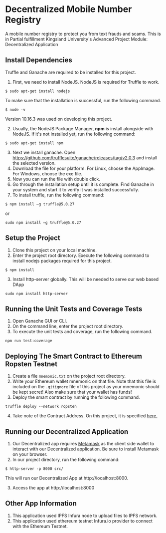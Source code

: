 # Decentralized Mobile Number Registry
A mobile number registry to protect you from text frauds and scams. This is in Partial fulfillment Kingsland University's Advanced Project Module: Decentralized Application



## Install Dependencies

Truffle and Ganache are required to be installed for this project.
1. First, we need to install NodeJS. NodeJS is required for Truffle to work.
```
$ sudo apt-get install nodejs
````
To make sure that the installation is successful, run the following command.
```
$ node -v
```
Version 10.16.3 was used on developing this project.

2. Usually, the NodeJS Package Manager, <b>npm</b> is install alongside with NodeJS. If it's not installed yet, run the following command:
```
$ sudo apt-get install npm
```
3. Next we install ganache. Open https://github.com/trufflesuite/ganache/releases/tag/v2.0.3  and install the selected version.
4. Download the file for your platform. For Linux, choose the AppImage. For Windows, choose the exe file.
5. Now you can run the file with double click.
6. Go through the installation setup until it is complete. Find Ganache in your system and start it to verify it was installed successfully.
7. To install truffle, run the following command:
```
$ npm install –g truffle@5.0.27
```
or
```
sudo npm install –g truffle@5.0.27
```

## Setup the Project

1. Clone this project on your local machine.
2. Enter the project root directory. Execute the following command to install nodejs packages required for this project.
```
$ npm install
```
3. Install http-server globally. This will be needed to serve our web based DApp
```
sudo npm install http-server
```

## Running the Unit Tests and Coverage Tests
1. Open Ganache GUI or CLI.
2. On the command line, enter the project root directory.
3. To execute the unit tests and coverage, run the following command.
```
npm run test:coverage
```

## Deploying The Smart Contract to Ethereum Ropsten Testnet
1. Create a file `mnemonic.txt` on the project root directory.
2. Write your Ethereum wallet mnemonic on that file. Note that this file is included on the `.gitignore` file of this project as your mnemonic should be kept secret! Also make sure that your wallet has funds!
3. Deploy the smart contract by running the following command.
```
truffle deploy --network ropsten
```
4. Take note of the Contract Address. On this project, it is specified [here.](https://github.com/Rorororo02/Kingsland-Dapp-Project/blob/master/src/js/mobile-number-registry.js)

## Running our Decentralized Application
1. Our Decentralized app requires [Metamask](https://metamask.io/) as the client side wallet to interact with our Decentralized application. Be sure to install Metamask on your browser.
2. In our project directory, run the following command:
```
$ http-server -p 8000 src/
```
This will run our Decentralized App at http://localhost:8000.

3. Access the app at http://localhost:8000

## Other App Information
1. This application used IPFS Infura node to upload files to IPFS network.
2. This application used ethereum testnet Infura.io provider to connect with the Ethereum Testnet.
